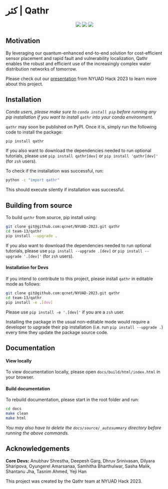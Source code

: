 # كثر | Qathr

<p align="center">
  <img src="https://img.shields.io/static/v1?style=for-the-badge&label=code-status&message=Good&color=orange"/>
  <img src="https://img.shields.io/static/v1?style=for-the-badge&label=initial-commit&message=Shantanu&color=inactive"/>
    <img src="https://img.shields.io/static/v1?style=for-the-badge&label=maintainer&message=qathr&color=inactive"/>
</p>


<!-- **Documentation**: TODO -->

## Motivation

By leveraging our quantum-enhanced end-to-end solution for cost-efficient sensor placement and rapid fault and vulnerability localization, Qathr enables the robust and efficient use of the increasingly complex water distribution networks of tomorrow.

Please check out our [presentation](https://docs.google.com/presentation/d/e/2PACX-1vRwLkgCpkB5gSSmqP016QIRihLcBpB13e0bkr3gk_eS7b2I5p0nWXYEDG7E5tB5AnMWsFPpO7QcXLCa/pub?start=false&loop=false&delayms=3000) from NYUAD Hack 2023 to learn more about this project. 

## Installation

*Conda users, please make sure to `conda install pip` before running any pip installation if you want to install `qathr` into your conda environment.*

`qathr` may soon be published on PyPI. Once it is, simply run the following code to install the package:

```bash
pip install qathr
```
If you also want to download the dependencies needed to run optional tutorials, please use `pip install qathr[dev]` or `pip install 'qathr[dev]'` (for `zsh` users).


To check if the installation was successful, run:

```bash
python -c "import qathr"
```

This should execute silently if installation was successful.

## Building from source

To build `qathr` from source, pip install using:

```bash
git clone git@github.com:qcnet/NYUAD-2023.git qathr
cd team-13/qathr
pip install --upgrade .
```

If you also want to download the dependencies needed to run optional tutorials, please use `pip install --upgrade .[dev]` or `pip install --upgrade '.[dev]'` (for `zsh` users).

#### Installation for Devs

If you intend to contribute to this project, please install `qathr` in editable mode as follows:
```bash
git clone git@github.com:qcnet/NYUAD-2023.git qathr
cd team-13/qathr
pip install -e .[dev]
```

Please use `pip install -e '.[dev]'` if you are a `zsh` user.

Installing the package in the usual non-editable mode would require a developer to upgrade their pip installation (i.e. run `pip install --upgrade .`) every time they update the package source code.

## Documentation

<!-- Documentation should be -->

#### View locally


To view documentation locally, please open `docs/build/html/index.html` in your browser.


#### Build documentation 

To rebuild documentation, please start in the root folder and run:

```sh
cd docs
make clean
make html
```

*You may also have to delete the `docs/source/_autosummary` directory before running the above commands.*


## Acknowledgements

**Core Devs:** Anubhav Shrestha, Deepesh Garg, Dhruv Srinivasan, Dilyara Sharipova, Oyungerel Amarsanaa, Samhitha Bharthulwar, Sasha Malik, Shantanu Jha, Tasnim Ahmed, Yeji Han


This project was created by the Qathr team at NYUAD Hack 2023.

